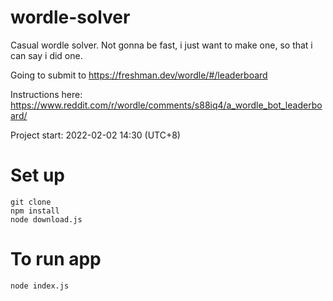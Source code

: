 # wordle-solver
Casual wordle solver. Not gonna be fast, i just want to make one, so that i can say i did one. 


Going to submit to https://freshman.dev/wordle/#/leaderboard

Instructions here: https://www.reddit.com/r/wordle/comments/s88iq4/a_wordle_bot_leaderboard/


Project start: 2022-02-02 14:30 (UTC+8)


# Set up

```
git clone
npm install
node download.js
```

# To run app

```
node index.js
```